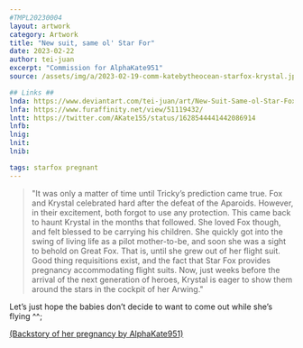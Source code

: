 ```yaml
---
#TMPL20230004
layout: artwork
category: Artwork
title: "New suit, same ol' Star For"
date: 2023-02-22
author: tei-juan
excerpt: "Commission for AlphaKate951"
source: /assets/img/a/2023-02-19-comm-katebytheocean-starfox-krystal.jpg

## Links ##
lnda: https://www.deviantart.com/tei-juan/art/New-Suit-Same-ol-Star-Fox-950732376
lnfa: https://www.furaffinity.net/view/51119432/
lntt: https://twitter.com/AKate155/status/1628544441442086914
lnfb: 
lnig: 
lnit: 
lnib: 

tags: starfox pregnant
---
```


> "It was only a matter of time until Tricky’s prediction came true. Fox and Krystal celebrated hard after the defeat of the Aparoids. However, in their excitement, both forgot to use any protection. This came back to haunt Krystal in the months that followed. She loved Fox though, and felt blessed to be carrying his children. She quickly got into the swing of living life as a pilot mother-to-be, and soon she was a sight to behold on Great Fox. That is, until she grew out of her flight suit. Good thing requisitions exist, and the fact that Star Fox provides pregnancy accommodating flight suits. Now, just weeks before the arrival of the next generation of heroes, Krystal is eager to show them around the stars in the cockpit of her Arwing."

Let’s just hope the babies don’t decide to want to come out while she’s flying ^^;

[\(Backstory of her pregnancy by AlphaKate951\)](https://www.furaffinity.net/view/51119276/)  